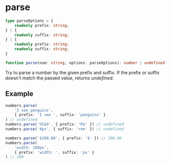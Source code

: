 # parse

```ts
type parseOptions = {
    readonly prefix: string;
} | {
    readonly suffix: string;
} | {
    readonly prefix: string;
    readonly suffix: string;
}

function parse(num: string, options: parseOptions): number | undefined
```

Try to parse a number by the given prefix and suffix. If the prefix or suffix doesn't match the passed value, returns *undefined*.

## Example

```ts
numbers.parse(
    'I see penguins',
    { prefix: 'I see ', suffix: 'penguins' }
) // undefined
numbers.parse('US$4', { prefix: 'R$' }) // undefined
numbers.parse('4px', { suffix: 'rem' }) // undefined
```

```ts
numbers.parse('$100.00', { prefix: '$' }) // 100.00
numbers.parse(
    'width: 100px',
    { prefix: 'width: ', suffix: 'px' }
) // 100
```
